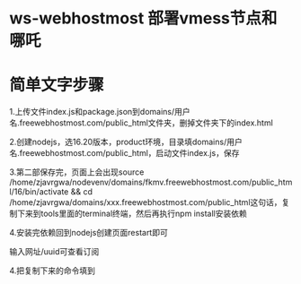 # ws-webhostmost 部署vmess节点和哪吒

# 简单文字步骤

1.上传文件index.js和package.json到domains/用户名.freewebhostmost.com/public_html文件夹，删掉文件夹下的index.html

2.创建nodejs，选16.20版本，product环境，目录填domains/用户名.freewebhostmost.com/public_html，启动文件index.js，保存

3.第二部保存完，页面上会出现source /home/zjavrgwa/nodevenv/domains/fkmv.freewebhostmost.com/public_html/16/bin/activate && cd /home/zjavrgwa/domains/xxx.freewebhostmost.com/public_html这句话，复制下来到tools里面的terminal终端，然后再执行npm install安装依赖

4.安装完依赖回到nodejs创建页面restart即可

输入网址/uuid可查看订阅

4.把复制下来的命令填到
